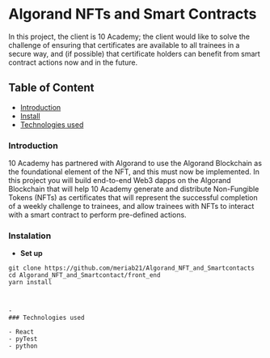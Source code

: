 # Algorand NFTs and Smart Contracts

In this project, the client is 10 Academy; the client would like to solve the challenge of ensuring that certificates are available to all trainees in a secure way, and (if possible) that certificate holders can benefit from smart contract actions now and in the future. 

## Table of Content
- [Introduction](#introduction)
- [Install](#instalation)
- [Technologies used](#technologies-used)

### Introduction
10 Academy has partnered with Algorand to use the Algorand Blockchain as the foundational element of the NFT, and this must now be implemented.  In this project you will build end-to-end Web3 dapps on the Algorand Blockchain that will help 10 Academy generate and distribute Non-Fungible Tokens (NFTs) as certificates that will represent the successful completion of a weekly challenge to trainees, and allow trainees with NFTs to interact with a smart contract to perform pre-defined actions.  
### Instalation

- **Set up**
``` 
git clone https://github.com/meriab21/Algorand_NFT_and_Smartcontacts
cd Algorand_NFT_and_Smartcontact/front_end
yarn install



- 
### Technologies used

- React
- pyTest
- python

